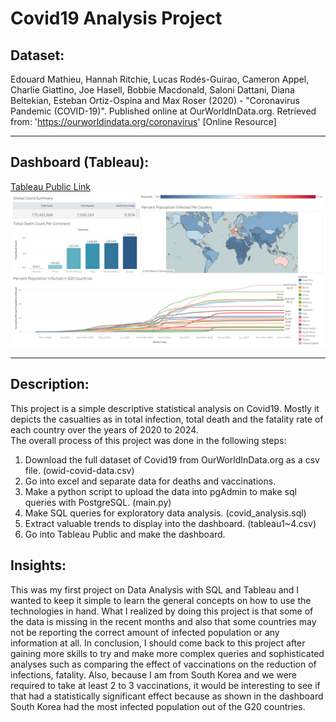 # Covid19 Analysis Project

## Dataset:  
Edouard Mathieu, Hannah Ritchie, Lucas Rodés-Guirao, Cameron Appel, Charlie Giattino, Joe Hasell, Bobbie Macdonald, Saloni Dattani, Diana Beltekian, Esteban Ortiz-Ospina and Max Roser (2020) - "Coronavirus Pandemic (COVID-19)". Published online at OurWorldInData.org. Retrieved from: 'https://ourworldindata.org/coronavirus' [Online Resource]  
<hr/>  

## Dashboard (Tableau):  
[Tableau Public Link](https://public.tableau.com/app/profile/roberto.parkr/viz/Covid19Analysis_17157630593080/Dashboard1)  
![dashboard preview](./dashboard-preview.png)
<hr/>

## Description:
This project is a simple descriptive statistical analysis on Covid19. Mostly it depicts the casualties as in total infection, total death and the fatality rate of each country over the years of 2020 to 2024.  
The overall process of this project was done in the following steps:  
1. Download the full dataset of Covid19 from OurWorldInData.org as a csv file. (owid-covid-data.csv)
2. Go into excel and separate data for deaths and vaccinations.
2. Make a python script to upload the data into pgAdmin to make sql queries with PostgreSQL. (main.py)
3. Make SQL queries for exploratory data analysis. (covid_analysis.sql)
4. Extract valuable trends to display into the dashboard. (tableau1~4.csv)
5. Go into Tableau Public and make the dashboard.

## Insights:  
This was my first project on Data Analysis with SQL and Tableau and I wanted to keep it simple to learn the general concepts on how to use the technologies in hand. What I realized by doing this project is that some of the data is missing in the recent months and also that some countries may not be reporting the correct amount of infected population or any information at all. In conclusion, I should come back to this project after gaining more skills to try and make more complex queries and sophisticated analyses such as comparing the effect of vaccinations on the reduction of infections, fatality. Also, because I am from South Korea and we were required to take at least 2 to 3 vaccinations, it would be interesting to see if that had a statistically significant effect because as shown in the dashboard South Korea had the most infected population out of the G20 countries.